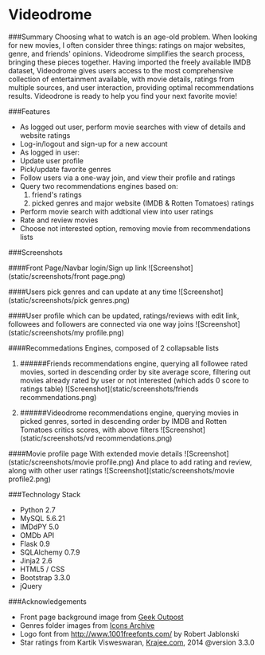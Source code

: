 Videodrome
==========

###Summary
Choosing what to watch is an age-old problem. When looking for new movies, I often consider three things: ratings on major websites, genre, and friends' opinions. Videodrome simplifies the search process, bringing these pieces together. Having imported the freely available IMDB dataset, Videodrome gives users access to the most comprehensive collection of entertainment available, with movie details, ratings from multiple sources, and user interaction, providing optimal recommendations results.
Videodrone is ready to help you find your next favorite movie!

###Features
* As logged out user, perform movie searches with view of details and website ratings
* Log-in/logout and sign-up for a new account
* As logged in user:
* Update user profile
* Pick/update favorite genres
* Follow users via a one-way join, and view their profile and ratings
* Query two recommendations engines based on: 
  1. friend's ratings
  2. picked genres and major website (IMDB & Rotten Tomatoes) ratings
* Perform movie search with addtional view into user ratings
* Rate and review movies
* Choose not interested option, removing movie from recommendations lists

###Screenshots

####Front Page/Navbar login/Sign up link
![Screenshot](static/screenshots/front page.png)

####Users pick genres and can update at any time
![Screenshot](static/screenshots/pick genres.png)

####User profile which can be updated, ratings/reviews with edit link, followees and followers are connected via one way joins
![Screenshot](static/screenshots/my profile.png)

####Recommedations Engines, composed of 2 collapsable lists

1. ######Friends recommendations engine, querying all followee rated movies, sorted in descending order by site average score, filtering out movies already rated by user or not interested (which adds 0 score to ratings table)
![Screenshot](static/screenshots/friends recommendations.png)

2. ######Videodrome recommendations engine, querying movies in picked genres, sorted in descending order by IMDB and Rotten Tomatoes critics scores, with above filters
![Screenshot](static/screenshots/vd recommendations.png)

####Movie profile page 
With extended movie details
![Screenshot](static/screenshots/movie profile.png)
And place to add rating and review, along with other user ratings
![Screenshot](static/screenshots/movie profile2.png)

###Technology Stack
* Python 2.7
* MySQL 5.6.21
* IMDdPY 5.0
* OMDb API
* Flask 0.9
* SQLAlchemy 0.7.9
* Jinja2 2.6
* HTML5 / CSS
* Bootstrap 3.3.0
* jQuery

###Acknowledgements
* Front page background image from <a href="http://www.geekoutpost.com/">Geek Outpost<a/>
* Genres folder images from <a href="http://icons.iconarchive.com/">Icons Archive<a/>
* Logo font from http://www.1001freefonts.com/ by Robert Jablonski
* Star ratings from Kartik Visweswaran, <a href="Krajee.com">Krajee.com</a>, 2014 @version 3.3.0

